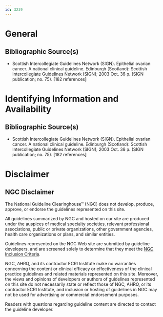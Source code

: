 ```yaml
---
id: 3239
---
```


# General

## Bibliographic Source(s)

- Scottish Intercollegiate Guidelines Network (SIGN). Epithelial ovarian cancer. A national clinical guideline. Edinburgh (Scotland): Scottish Intercollegiate Guidelines Network (SIGN); 2003 Oct. 36 p. (SIGN publication; no. 75). [182 references]

# Identifying Information and Availability

## Bibliographic Source(s)

- Scottish Intercollegiate Guidelines Network (SIGN). Epithelial ovarian cancer. A national clinical guideline. Edinburgh (Scotland): Scottish Intercollegiate Guidelines Network (SIGN); 2003 Oct. 36 p. (SIGN publication; no. 75). [182 references]

# Disclaimer

## NGC Disclaimer

The National Guideline Clearinghouse™ (NGC) does not develop, produce, approve, or endorse the guidelines represented on this site.

All guidelines summarized by NGC and hosted on our site are produced under the auspices of medical specialty societies, relevant professional associations, public or private organizations, other government agencies, health care organizations or plans, and similar entities.

Guidelines represented on the NGC Web site are submitted by guideline developers, and are screened solely to determine that they meet the [NGC Inclusion Criteria](/help-and-about/summaries/inclusion-criteria).

NGC, AHRQ, and its contractor ECRI Institute make no warranties concerning the content or clinical efficacy or effectiveness of the clinical practice guidelines and related materials represented on this site. Moreover, the views and opinions of developers or authors of guidelines represented on this site do not necessarily state or reflect those of NGC, AHRQ, or its contractor ECRI Institute, and inclusion or hosting of guidelines in NGC may not be used for advertising or commercial endorsement purposes.

Readers with questions regarding guideline content are directed to contact the guideline developer.

